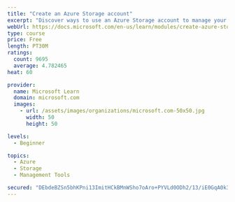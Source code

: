 ```yaml
---
title: "Create an Azure Storage account"
excerpt: "Discover ways to use an Azure Storage account to manage your data for billing, access, and storage location of your blobs, files, queues, and tables."
webUrl: https://docs.microsoft.com/en-us/learn/modules/create-azure-storage-account/
type: course
price: Free
length: PT30M
ratings:
  count: 9695
  average: 4.782465
heat: 60

provider:
  name: Microsoft Learn
  domain: microsoft.com
  images:
    - url: /assets/images/organizations/microsoft.com-50x50.jpg
      width: 50
      height: 50

levels:
  - Beginner

topics:
  - Azure
  - Storage
  - Management Tools

secured: "DEbdeBZSn5bhKPni13ImitHCkBMnWSho7oAro+PYVLd0ODh2/13/iE0GqA0k3moQR1xM7tAm19El/5PWWDMJI49miXXr4jRuRaOIN6/q0C8jAXdWPK/S9naPrLYfsHg2m+n2pYFHAE2nN8yxlklf2pHS+61Tpej+LFCWkALFKbZxwr05yWn3hwL7P7ib+JgE821X5HlRwnPe9ZWXL5A3o7rI9qX1zNXK4UZPE/D6l+qvqNRmO1kf/aIw9+nbVP3LmGPecAq9UY/r1pchLoqGV85HDex0ovKH3PpXZ9XsTLz8ZVfyRu271i7TjSGy8/OOsAMSQKUiyWxzNJlOUL320Tn5KIFsI5VU4n52ugazBQIpCayDBYvOBPq9KTHIHZqDrfhNC6eqOQn55y7/CAoCfVXm+85KXPslEtwHUrSw5tk=;HkYSshbsM9Abcg4IfyXJVA=="
---
```


